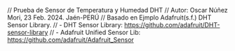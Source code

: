 // Prueba de Sensor de Temperatura y Humedad DHT
// Autor: Oscar Núñez Mori, 23 Feb. 2024. Jaén-PERÚ
// Basado en Ejmplo  Adafruit(s.f.) DHT Sensor Library.
// - DHT Sensor Library: https://github.com/adafruit/DHT-sensor-library
// - Adafruit Unified Sensor Lib: https://github.com/adafruit/Adafruit_Sensor
